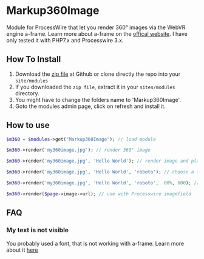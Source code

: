 # Markup360Image
Module for ProcessWire that let you render 360° images via the WebVR engine a-frame.
Learn more about a-frame on the [offical website](https://aframe.io/).
I have only tested it with PHP7.x and Processwire 3.x.

## How To Install
1. Download the [zip file](https://github.com/danielstieber/Markup360Image/archive/master.zip) at Github or clone directly the repo into your `site/modules`
2. If you downloaded the `zip file`, extract it in your `sites/modules` directory.
3. You might have to change the folders name to 'Markup360Image'.
4. Goto the modules admin page, click on refresh and install it.

## How to use
```PHP
$m360 = $modules->get("Markup360Image"); // load module

$m360->render('my360image.jpg'); // render 360° image 

$m360->render('my360image.jpg', 'Hello World'); // render image and place text in the virtual room

$m360->render('my360image.jpg', 'Hello World', 'roboto'); // choose a font (use one of these or load your own: https://aframe.io/docs/0.8.0/components/text.html#stock-fonts)

$m360->render('my360image.jpg', 'Hello World', 'roboto',  80%, 600); // choose width & height of the scene. Default is width:100%, height:800px

$m360->render($page->image->url); // use with Processwire imagefield
```

## FAQ
### My text is not visible
You probably used a font, that is not working with a-frame. Learn more about it [here](https://aframe.io/docs/0.8.0/components/text.html#fonts)
